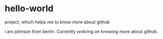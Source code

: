 # hello-world
project, which helps me to know more about github

i am johnson from berlin. Currently wokring on knowing more about github.
